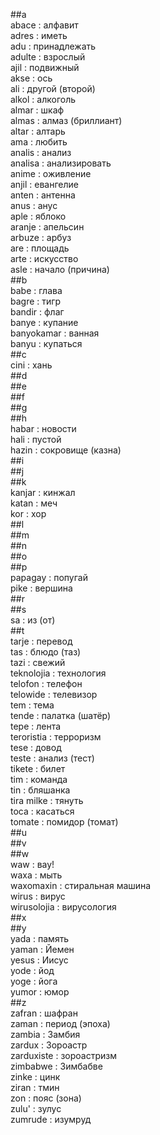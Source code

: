 ##a  
abace : алфавит  
adres : иметь  
adu : принадлежать  
adulte : взрослый  
ajil : подвижный  
akse : ось  
ali : другой (второй)  
alkol : алкоголь  
almar : шкаф  
almas : алмаз (бриллиант)  
altar : алтарь  
ama : любить  
analis : анализ  
analisa : анализировать  
anime : оживление  
anjil : евангелие  
anten : антенна  
anus : анус  
aple : яблоко  
aranje : апельсин  
arbuze : арбуз  
are : площадь  
arte : искусство  
asle : начало (причина)  
##b  
babe : глава  
bagre : тигр  
bandir : флаг  
banye : купание  
banyokamar : ванная  
banyu : купаться  
##c  
cini : хань  
##d  
##e  
##f  
##g  
##h  
habar : новости  
hali : пустой  
hazin : сокровище (казна)  
##i  
##j  
##k  
kanjar : кинжал  
katan : меч  
kor : хор  
##l  
##m  
##n  
##o  
##p  
papagay : попугай  
pike : вершина  
##r  
##s  
sa : из (от)  
##t  
tarje : перевод  
tas : блюдо (таз)  
tazi : свежий  
teknolojia : технология  
telofon : телефон  
telowide : телевизор  
tem : тема  
tende : палатка (шатёр)  
tepe : лента  
teroristia : терроризм  
tese : довод  
teste : анализ (тест)  
tikete : билет  
tim : команда  
tin : бляшанка  
tira milke : тянуть  
toca : касаться  
tomate : помидор (томат)  
##u  
##v  
##w  
waw : вау!  
waxa : мыть  
waxomaxin : стиральная машина  
wirus : вирус  
wirusolojia : вирусология  
##x  
##y  
yada : память  
yaman : Йемен  
yesus : Иисус  
yode : йод  
yoge : йога  
yumor : юмор  
##z  
zafran : шафран  
zaman : период (эпоха)   
zambia : Замбия  
zardux : Зороастр  
zarduxiste : зороастризм  
zimbabwe : Зимбабве  
zinke : цинк  
ziran : тмин  
zon : пояс (зона)  
zulu' : зулус  
zumrude : изумруд  
